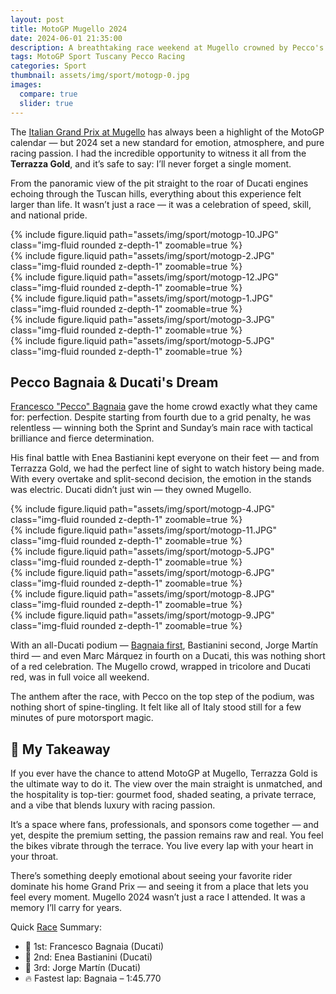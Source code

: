 ```yaml
---
layout: post
title: MotoGP Mugello 2024
date: 2024-06-01 21:35:00
description: A breathtaking race weekend at Mugello crowned by Pecco's double victory — experienced from the unforgettable vantage point of Terrazza Gold.
tags: MotoGP Sport Tuscany Pecco Racing
categories: Sport
thumbnail: assets/img/sport/motogp-0.jpg
images:
  compare: true
  slider: true
---
```


The [Italian Grand Prix at Mugello](https://mugellocircuit.com/it/gran-premio) has always been a highlight of the MotoGP calendar — but 2024 set a new standard for emotion, atmosphere, and pure racing passion. I had the incredible opportunity to witness it all from the **Terrazza Gold**, and it’s safe to say: I’ll never forget a single moment.

From the panoramic view of the pit straight to the roar of Ducati engines echoing through the Tuscan hills, everything about this experience felt larger than life. It wasn’t just a race — it was a celebration of speed, skill, and national pride.

<div class="row mt-3">
    <div class="col-sm mt-3 mt-md-0">
        {% include figure.liquid path="assets/img/sport/motogp-10.JPG" class="img-fluid rounded z-depth-1" zoomable=true %}
    </div>
    <div class="col-sm mt-3 mt-md-0">
        {% include figure.liquid path="assets/img/sport/motogp-2.JPG" class="img-fluid rounded z-depth-1" zoomable=true %}
    </div>
    <div class="col-sm mt-3 mt-md-0">
        {% include figure.liquid path="assets/img/sport/motogp-12.JPG" class="img-fluid rounded z-depth-1" zoomable=true %}
    </div>
</div>
<div class="row mt-3">
    <div class="col-sm mt-3 mt-md-0">
        {% include figure.liquid path="assets/img/sport/motogp-1.JPG" class="img-fluid rounded z-depth-1" zoomable=true %}
    </div>
    <div class="col-sm mt-3 mt-md-0">
        {% include figure.liquid path="assets/img/sport/motogp-3.JPG" class="img-fluid rounded z-depth-1" zoomable=true %}
    </div>
    <div class="col-sm mt-3 mt-md-0">
        {% include figure.liquid path="assets/img/sport/motogp-5.JPG" class="img-fluid rounded z-depth-1" zoomable=true %}
    </div>
</div>

## Pecco Bagnaia & Ducati's Dream

[Francesco "Pecco" Bagnaia](https://en.wikipedia.org/wiki/Francesco_Bagnaia) gave the home crowd exactly what they came for: perfection. Despite starting from fourth due to a grid penalty, he was relentless — winning both the Sprint and Sunday’s main race with tactical brilliance and fierce determination.

His final battle with Enea Bastianini kept everyone on their feet — and from Terrazza Gold, we had the perfect line of sight to watch history being made. With every overtake and split-second decision, the emotion in the stands was electric. Ducati didn’t just win — they owned Mugello.

<div class="row mt-3">
    <div class="col-sm mt-3 mt-md-0">
        {% include figure.liquid path="assets/img/sport/motogp-4.JPG" class="img-fluid rounded z-depth-1" zoomable=true %}
    </div>
    <div class="col-sm mt-3 mt-md-0">
        {% include figure.liquid path="assets/img/sport/motogp-11.JPG" class="img-fluid rounded z-depth-1" zoomable=true %}
    </div>
    <div class="col-sm mt-3 mt-md-0">
        {% include figure.liquid path="assets/img/sport/motogp-5.JPG" class="img-fluid rounded z-depth-1" zoomable=true %}
    </div>
</div>
<div class="row mt-3">
    <div class="col-sm mt-3 mt-md-0">
        {% include figure.liquid path="assets/img/sport/motogp-6.JPG" class="img-fluid rounded z-depth-1" zoomable=true %}
    </div>
    <div class="col-sm mt-3 mt-md-0">
        {% include figure.liquid path="assets/img/sport/motogp-8.JPG" class="img-fluid rounded z-depth-1" zoomable=true %}
    </div>
    <div class="col-sm mt-3 mt-md-0">
        {% include figure.liquid path="assets/img/sport/motogp-9.JPG" class="img-fluid rounded z-depth-1" zoomable=true %}
    </div>
</div>

With an all-Ducati podium — [Bagnaia first](https://www.motogp.com/it/riders/francesco-bagnaia/66b78301-5826-4986-b11e-fa68a7bd77a7?tab=overview), Bastianini second, Jorge Martín third — and even Marc Márquez in fourth on a Ducati, this was nothing short of a red celebration. The Mugello crowd, wrapped in tricolore and Ducati red, was in full voice all weekend.

The anthem after the race, with Pecco on the top step of the podium, was nothing short of spine-tingling. It felt like all of Italy stood still for a few minutes of pure motorsport magic.

## 📸 My Takeaway
If you ever have the chance to attend MotoGP at Mugello, Terrazza Gold is the ultimate way to do it. The view over the main straight is unmatched, and the hospitality is top-tier: gourmet food, shaded seating, a private terrace, and a vibe that blends luxury with racing passion.

It’s a space where fans, professionals, and sponsors come together — and yet, despite the premium setting, the passion remains raw and real. You feel the bikes vibrate through the terrace. You live every lap with your heart in your throat.

There’s something deeply emotional about seeing your favorite rider dominate his home Grand Prix — and seeing it from a place that lets you feel every moment. Mugello 2024 wasn’t just a race I attended. It was a memory I’ll carry for years.

Quick [Race](https://www.youtube.com/watch?v=zZEOl_2-4XM) Summary:
- 🥇 1st: Francesco Bagnaia (Ducati)
- 🥈 2nd: Enea Bastianini (Ducati)
- 🥉 3rd: Jorge Martín (Ducati)
- 🔥 Fastest lap: Bagnaia – 1:45.770